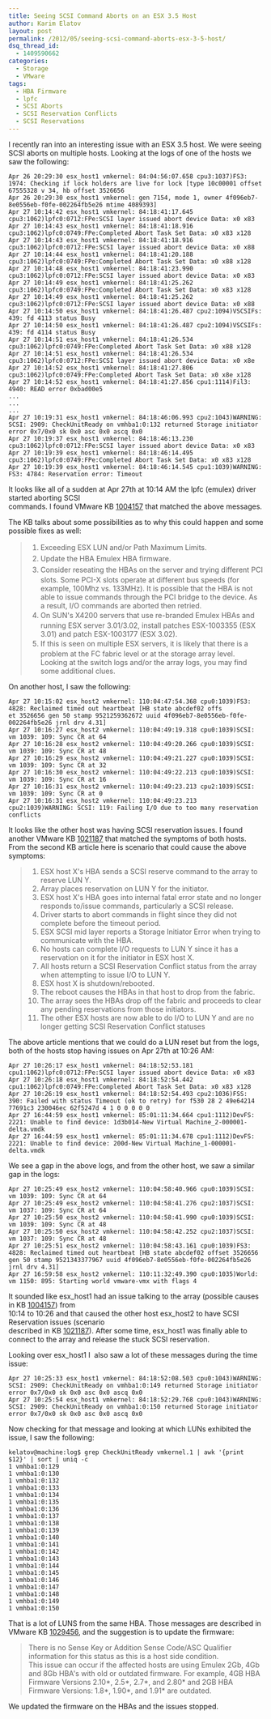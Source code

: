 ```yaml
---
title: Seeing SCSI Command Aborts on an ESX 3.5 Host
author: Karim Elatov
layout: post
permalink: /2012/05/seeing-scsi-command-aborts-esx-3-5-host/
dsq_thread_id:
  - 1409590662
categories:
  - Storage
  - VMware
tags:
  - HBA Firmware
  - lpfc
  - SCSI Aborts
  - SCSI Reservation Conflicts
  - SCSI Reservations
---
```

I recently ran into an interesting issue with an ESX 3.5 host. We were seeing SCSI aborts on multiple hosts. Looking at the logs of one of the hosts we saw the following:

	  
	Apr 26 20:29:30 esx_host1 vmkernel: 84:04:56:07.658 cpu3:1037)FS3: 1974: Checking if lock holders are live for lock [type 10c00001 offset 67555328 v 34, hb offset 3526656  
	Apr 26 20:29:30 esx_host1 vmkernel: gen 7154, mode 1, owner 4f096eb7-8e0556eb-f0fe-002264fb5e26 mtime 4089393]  
	Apr 27 10:14:42 esx_host1 vmkernel: 84:18:41:17.645 cpu3:1062)lpfc0:0712:FPe:SCSI layer issued abort device Data: x0 x83  
	Apr 27 10:14:43 esx_host1 vmkernel: 84:18:41:18.916 cpu3:1062)lpfc0:0749:FPe:Completed Abort Task Set Data: x0 x83 x128  
	Apr 27 10:14:43 esx_host1 vmkernel: 84:18:41:18.916 cpu3:1062)lpfc0:0712:FPe:SCSI layer issued abort device Data: x0 x88  
	Apr 27 10:14:44 esx_host1 vmkernel: 84:18:41:20.188 cpu3:1062)lpfc0:0749:FPe:Completed Abort Task Set Data: x0 x88 x128  
	Apr 27 10:14:48 esx_host1 vmkernel: 84:18:41:23.990 cpu3:1062)lpfc0:0712:FPe:SCSI layer issued abort device Data: x0 x83  
	Apr 27 10:14:49 esx_host1 vmkernel: 84:18:41:25.262 cpu3:1062)lpfc0:0749:FPe:Completed Abort Task Set Data: x0 x83 x128  
	Apr 27 10:14:49 esx_host1 vmkernel: 84:18:41:25.262 cpu3:1062)lpfc0:0712:FPe:SCSI layer issued abort device Data: x0 x88  
	Apr 27 10:14:50 esx_host1 vmkernel: 84:18:41:26.487 cpu2:1094)VSCSIFs: 439: fd 4113 status Busy  
	Apr 27 10:14:50 esx_host1 vmkernel: 84:18:41:26.487 cpu2:1094)VSCSIFs: 439: fd 4114 status Busy  
	Apr 27 10:14:51 esx_host1 vmkernel: 84:18:41:26.534 cpu3:1062)lpfc0:0749:FPe:Completed Abort Task Set Data: x0 x88 x128  
	Apr 27 10:14:51 esx_host1 vmkernel: 84:18:41:26.534 cpu3:1062)lpfc0:0712:FPe:SCSI layer issued abort device Data: x0 x8e  
	Apr 27 10:14:52 esx_host1 vmkernel: 84:18:41:27.806 cpu3:1062)lpfc0:0749:FPe:Completed Abort Task Set Data: x0 x8e x128  
	Apr 27 10:14:52 esx_host1 vmkernel: 84:18:41:27.856 cpu1:1114)Fil3: 4940: READ error 0xbad00e5  
	...  
	...  
	...  
	Apr 27 10:19:31 esx_host1 vmkernel: 84:18:46:06.993 cpu2:1043)WARNING: SCSI: 2909: CheckUnitReady on vmhba1:0:132 returned Storage initiator error 0x7/0x0 sk 0x0 asc 0x0 ascq 0x0  
	Apr 27 10:19:37 esx_host1 vmkernel: 84:18:46:13.230 cpu3:1062)lpfc0:0712:FPe:SCSI layer issued abort device Data: x0 x83  
	Apr 27 10:19:39 esx_host1 vmkernel: 84:18:46:14.495 cpu3:1062)lpfc0:0749:FPe:Completed Abort Task Set Data: x0 x83 x128  
	Apr 27 10:19:39 esx_host1 vmkernel: 84:18:46:14.545 cpu1:1039)WARNING: FS3: 4784: Reservation error: Timeout  
	

It looks like all of a sudden at Apr 27th at 10:14 AM the lpfc (emulex) driver started aborting SCSI  
commands. I found VMware KB <a href="http://kb.vmware.com/kb/1004157" onclick="javascript:_gaq.push(['_trackEvent','outbound-article','http://kb.vmware.com/kb/1004157']);">1004157</a> that matched the above messages.

The KB talks about some possibilities as to why this could happen and some possible fixes as well:

> 1.  <span style="line-height: 22px;">Exceeding ESX LUN and/or Path Maximum Limits.<br /> </span>
> 2.  <span style="line-height: 22px;">Update the HBA Emulex HBA firmware.</span>
> 3.  <span style="line-height: 22px;">Consider reseating the HBAs on the server and trying different PCI slots. Some PCI-X slots operate at different bus speeds (for example, 100Mhz vs. 133MHz). It is possible that the HBA is not able to issue commands through the PCI bridge to the device. As a result, I/O commands are aborted then retried.</span>
> 4.  <span style="line-height: 22px;">On SUN's X4200 servers that use re-branded Emulex HBAs and running ESX server 3.01/3.02, install patches ESX-1003355 (ESX 3.01) and patch ESX-1003177 (ESX 3.02).  </span>
> 5.  <span style="line-height: 22px;">If this is seen on multiple ESX servers, it is likely that there is a problem at the FC fabric level or at the storage array level. Looking at the switch logs and/or the array logs, you may find some additional clues. </span>

On another host, I saw the following:

	  
	Apr 27 10:15:02 esx_host2 vmkernel: 110:04:47:54.368 cpu0:1039)FS3: 4828: Reclaimed timed out heartbeat [HB state abcdef02 offs  
	et 3526656 gen 50 stamp 9521259362672 uuid 4f096eb7-8e0556eb-f0fe-002264fb5e26 jrnl drv 4.31]  
	Apr 27 10:16:27 esx_host2 vmkernel: 110:04:49:19.318 cpu0:1039)SCSI: vm 1039: 109: Sync CR at 64  
	Apr 27 10:16:28 esx_host2 vmkernel: 110:04:49:20.266 cpu0:1039)SCSI: vm 1039: 109: Sync CR at 48  
	Apr 27 10:16:29 esx_host2 vmkernel: 110:04:49:21.227 cpu0:1039)SCSI: vm 1039: 109: Sync CR at 32  
	Apr 27 10:16:30 esx_host2 vmkernel: 110:04:49:22.213 cpu0:1039)SCSI: vm 1039: 109: Sync CR at 16  
	Apr 27 10:16:31 esx_host2 vmkernel: 110:04:49:23.213 cpu2:1039)SCSI: vm 1039: 109: Sync CR at 0  
	Apr 27 10:16:31 esx_host2 vmkernel: 110:04:49:23.213 cpu2:1039)WARNING: SCSI: 119: Failing I/O due to too many reservation conflicts  
	

It looks like the other host was having SCSI reservation issues. I found another VMware KB <a href="http://kb.vmware.com/kb/1021187" onclick="javascript:_gaq.push(['_trackEvent','outbound-article','http://kb.vmware.com/kb/1021187']);">1021187</a> that matched the symptoms of both hosts. From the second KB article here is scenario that could cause the above symptoms:

> 1.  ESX host X's HBA sends a SCSI reserve command to the array to reserve LUN Y.
> 2.  Array places reservation on LUN Y for the initiator.
> 3.  ESX host X's HBA goes into internal fatal error state and no longer responds to/issue commands, particularly a SCSI release.
> 4.  Driver starts to abort commands in flight since they did not complete before the timeout period.
> 5.  ESX SCSI mid layer reports a Storage Initiator Error when trying to communicate with the HBA.
> 6.  No hosts can complete I/O requests to LUN Y since it has a reservation on it for the initiator in ESX host X.
> 7.  All hosts return a SCSI Reservation Conflict status from the array when attempting to issue I/O to LUN Y.
> 8.  ESX host X is shutdown/rebooted.
> 9.  The reboot causes the HBAs in that host to drop from the fabric.
> 10. The array sees the HBAs drop off the fabric and proceeds to clear any pending reservations from those initiators.
> 11. The other ESX hosts are now able to do I/O to LUN Y and are no longer getting SCSI Reservation Conflict statuses

The above article mentions that we could do a LUN reset but from the logs, both of the hosts stop having issues on Apr 27th at 10:26 AM:

	  
	Apr 27 10:26:17 esx_host1 vmkernel: 84:18:52:53.181 cpu1:1062)lpfc0:0712:FPe:SCSI layer issued abort device Data: x0 x83  
	Apr 27 10:26:18 esx_host1 vmkernel: 84:18:52:54.442 cpu1:1062)lpfc0:0749:FPe:Completed Abort Task Set Data: x0 x83 x128  
	Apr 27 10:26:19 esx_host1 vmkernel: 84:18:52:54.493 cpu2:1036)FSS: 390: Failed with status Timeout (ok to retry) for f530 28 2 49e64214 77691c3 230046ec 62f5247d 4 1 0 0 0 0 0  
	Apr 27 16:44:59 esx_host1 vmkernel: 85:01:11:34.664 cpu1:1112)DevFS: 2221: Unable to find device: 1d3b014-New Virtual Machine_2-000001-delta.vmdk  
	Apr 27 16:44:59 esx_host1 vmkernel: 85:01:11:34.678 cpu1:1112)DevFS: 2221: Unable to find device: 200d-New Virtual Machine_1-000001-delta.vmdk  
	

We see a gap in the above logs, and from the other host, we saw a similar gap in the logs:

	  
	Apr 27 10:25:49 esx_host2 vmkernel: 110:04:58:40.966 cpu0:1039)SCSI: vm 1039: 109: Sync CR at 64  
	Apr 27 10:25:49 esx_host2 vmkernel: 110:04:58:41.276 cpu2:1037)SCSI: vm 1037: 109: Sync CR at 64  
	Apr 27 10:25:50 esx_host2 vmkernel: 110:04:58:41.990 cpu0:1039)SCSI: vm 1039: 109: Sync CR at 48  
	Apr 27 10:25:50 esx_host2 vmkernel: 110:04:58:42.252 cpu2:1037)SCSI: vm 1037: 109: Sync CR at 48  
	Apr 27 10:25:51 esx_host2 vmkernel: 110:04:58:43.161 cpu0:1039)FS3: 4828: Reclaimed timed out heartbeat [HB state abcdef02 offset 3526656 gen 50 stamp 9521343377967 uuid 4f096eb7-8e0556eb-f0fe-002264fb5e26 jrnl drv 4.31]  
	Apr 27 16:59:58 esx_host2 vmkernel: 110:11:32:49.390 cpu0:1035)World: vm 1150: 895: Starting world vmware-vmx with flags 4  
	

It sounded like esx_host1 had an issue talking to the array (possible causes in KB <a href="http://kb.vmware.com/kb/1004157" onclick="javascript:_gaq.push(['_trackEvent','outbound-article','http://kb.vmware.com/kb/1004157']);">1004157</a>) from  
10:14 to 10:26 and that caused the other host esx_host2 to have SCSI Reservation issues (scenario  
described in KB <a href="http://kb.vmware.com/kb/1021187" onclick="javascript:_gaq.push(['_trackEvent','outbound-article','http://kb.vmware.com/kb/1021187']);">1021187</a>). After some time, esx_host1 was finally able to connect to the array and release the stuck SCSI reservation.

Looking over esx_host1 I  also saw a lot of these messages during the time issue:

	  
	Apr 27 10:25:33 esx_host1 vmkernel: 84:18:52:08.503 cpu0:1043)WARNING: SCSI: 2909: CheckUnitReady on vmhba1:0:149 returned Storage initiator error 0x7/0x0 sk 0x0 asc 0x0 ascq 0x0  
	Apr 27 10:25:54 esx_host1 vmkernel: 84:18:52:29.768 cpu0:1043)WARNING: SCSI: 2909: CheckUnitReady on vmhba1:0:150 returned Storage initiator error 0x7/0x0 sk 0x0 asc 0x0 ascq 0x0  
	

Now checking for that message and looking at which LUNs exhibited the issue, I saw the following:

	  
	kelatov@machine:log$ grep CheckUnitReady vmkernel.1 | awk '{print $12}' | sort | uniq -c  
	1 vmhba1:0:129  
	1 vmhba1:0:130  
	1 vmhba1:0:132  
	1 vmhba1:0:133  
	1 vmhba1:0:134  
	1 vmhba1:0:135  
	1 vmhba1:0:136  
	1 vmhba1:0:137  
	1 vmhba1:0:138  
	1 vmhba1:0:139  
	1 vmhba1:0:140  
	1 vmhba1:0:141  
	1 vmhba1:0:142  
	1 vmhba1:0:143  
	1 vmhba1:0:144  
	1 vmhba1:0:145  
	1 vmhba1:0:146  
	1 vmhba1:0:147  
	1 vmhba1:0:148  
	1 vmhba1:0:149  
	1 vmhba1:0:150  
	

That is a lot of LUNS from the same HBA. Those messages are described in VMware KB <a href="http://kb.vmware.com/kb/1029456" onclick="javascript:_gaq.push(['_trackEvent','outbound-article','http://kb.vmware.com/kb/1029456']);">1029456</a>, and the suggestion is to update the firmware:

> <div>
>   There is no Sense Key or Addition Sense Code/ASC Qualifier information for this status as this is a host side condition.
> </div>
> 
> <div>
>
> </div>
> 
> <div>
>   This issue can occur if the affected hosts are using Emulex 2Gb, 4Gb and 8Gb HBA's with old or outdated firmware. For example, 4GB HBA Firmware Versions 2.10*, 2.5*, 2.7*, and 2.80* and 2GB HBA Firmware Versions: 1.8*, 1.90*, and 1.91* are outdated.
> </div>

We updated the firmware on the HBAs and the issues stopped.

